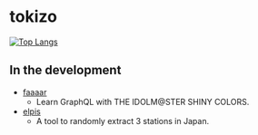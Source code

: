# tokizo

[![Top Langs](https://github-readme-stats.vercel.app/api/top-langs/?username=tokizuoh&layout=compact)](https://github.com/anuraghazra/github-readme-stats)


## In the development
- [faaaar](https://github.com/tokizuoh/faaaar)
  - Learn GraphQL with THE IDOLM@STER SHINY COLORS.
- [elpis](https://github.com/tokizuoh/elpis)
  - A tool to randomly extract 3 stations in Japan.
